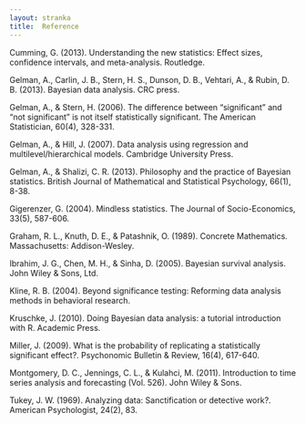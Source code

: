 ```yaml
---
layout: stranka
title:  Reference
---
```


Cumming, G. (2013). Understanding the new statistics: Effect sizes, confidence intervals, and meta-analysis. Routledge.

Gelman, A., Carlin, J. B., Stern, H. S., Dunson, D. B., Vehtari, A., & Rubin, D. B. (2013). Bayesian data analysis. CRC press.

Gelman, A., & Stern, H. (2006). The difference between “significant” and “not significant” is not itself statistically significant. The American Statistician, 60(4), 328-331.

Gelman, A., & Hill, J. (2007). Data analysis using regression and multilevel/hierarchical models. Cambridge University Press.

Gelman, A., & Shalizi, C. R. (2013). Philosophy and the practice of Bayesian statistics. British Journal of Mathematical and Statistical Psychology, 66(1), 8-38.

Gigerenzer, G. (2004). Mindless statistics. The Journal of Socio-Economics, 33(5), 587-606.

Graham, R. L., Knuth, D. E., & Patashnik, O. (1989). Concrete Mathematics. Massachusetts: Addison-Wesley.

Ibrahim, J. G., Chen, M. H., & Sinha, D. (2005). Bayesian survival analysis. John Wiley & Sons, Ltd.

Kline, R. B. (2004). Beyond significance testing: Reforming data analysis methods in behavioral research.

Kruschke, J. (2010). Doing Bayesian data analysis: a tutorial introduction with R. Academic Press.

Miller, J. (2009). What is the probability of replicating a statistically significant effect?. Psychonomic Bulletin & Review, 16(4), 617-640.

Montgomery, D. C., Jennings, C. L., & Kulahci, M. (2011). Introduction to time series analysis and forecasting (Vol. 526). John Wiley & Sons.

Tukey, J. W. (1969). Analyzing data: Sanctification or detective work?. American Psychologist, 24(2), 83.


